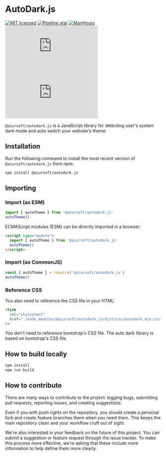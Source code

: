 # AutoDark.js

[![MIT licensed](https://img.shields.io/badge/license-MIT-blue.svg)](https://gitlab.aiursoft.cn/aiursoft/autodark.js/-/blob/master/LICENSE) [![Pipeline stat](https://gitlab.aiursoft.cn/aiursoft/autodark.js/badges/master/pipeline.svg)](https://gitlab.aiursoft.cn/aiursoft/autodark.js/-/pipelines) [![ManHours](https://manhours.aiursoft.cn/r/gitlab.aiursoft.cn/aiursoft/autodark.js.svg)](https://gitlab.aiursoft.cn/aiursoft/autodark.js/-/commits/master?ref_type=heads) [![npm](https://img.shields.io/npm/v/@aiursoft/autodark.js?color=blue)](https://www.npmjs.com/package/@aiursoft/autodark.js) [![npm](https://img.shields.io/npm/dm/@aiursoft/autodark.js)](https://www.npmjs.com/package/@aiursoft/autodark.js)

`@aiursoft/autodark.js` is a JavaScript library for detecting user's system dark mode and auto switch your website's theme.

## Installation

Run the following command to install the most recent version of `@aiursoft/autodark.js` from npm:

```sh
npm install @aiursoft/autodark.js
```

## Importing

### Import (as ESM)

```js
import { autoTheme } from '@aiursoft/autodark.js'
autoTheme()
```

ECMAScript modules (ESM) can be directly imported in a browser:

```html
<script type="module">
  import { autoTheme } from '@aiursoft/autodark.js'
  autoTheme()
</script>
```

### Import (as CommonJS)

```js
const { autoTheme } = require('@aiursoft/autodark.js')
autoTheme()
```

### Reference CSS

You also need to reference the CSS file in your HTML:

```html
<link
  rel="stylesheet"
  href="./node_modules/@aiursoft/autodark.js/dist/css/autodark.min.css"
/>
```

You don't need to reference bootstrap's CSS file. The auto dark library is based on bootstrap's CSS file.

## How to build locally

```bash
npm install
npm run build
```

## How to contribute

There are many ways to contribute to the project: logging bugs, submitting pull requests, reporting issues, and creating suggestions.

Even if you with push rights on the repository, you should create a personal fork and create feature branches there when you need them. This keeps the main repository clean and your workflow cruft out of sight.

We're also interested in your feedback on the future of this project. You can submit a suggestion or feature request through the issue tracker. To make this process more effective, we're asking that these include more information to help define them more clearly.
